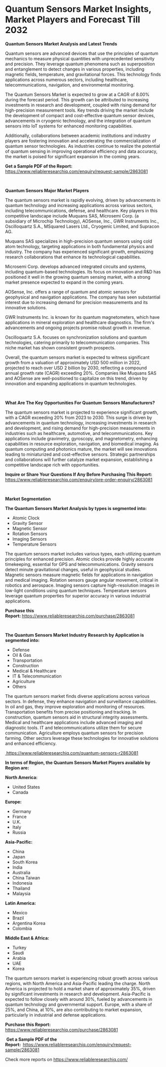 <p><h1>Quantum Sensors Market Insights, Market Players and Forecast Till 2032</h1></p><p><strong>Quantum Sensors Market Analysis and Latest Trends</strong></p>
<p><p>Quantum sensors are advanced devices that use the principles of quantum mechanics to measure physical quantities with unprecedented sensitivity and precision. They leverage quantum phenomena such as superposition and entanglement to detect changes in various properties, including magnetic fields, temperature, and gravitational forces. This technology finds applications across numerous sectors, including healthcare, telecommunications, navigation, and environmental monitoring.</p><p>The Quantum Sensors Market is expected to grow at a CAGR of 8.00% during the forecast period. This growth can be attributed to increasing investments in research and development, coupled with rising demand for high-precision measurement tools. Key trends driving the market include the development of compact and cost-effective quantum sensor devices, advancements in cryogenic technology, and the integration of quantum sensors into IoT systems for enhanced monitoring capabilities.</p><p>Additionally, collaborations between academic institutions and industry players are fostering innovation and accelerating the commercialization of quantum sensor technologies. As industries continue to realize the potential of quantum sensing in improving operational efficiency and data accuracy, the market is poised for significant expansion in the coming years.</p></p>
<p><strong>Get a Sample PDF of the Report:&nbsp;</strong> <a href="https://www.reliableresearchiq.com/enquiry/request-sample/2863081?utm_campaign=3347&utm_medium=2&utm_source=Github&utm_content=ia&utm_term=12032025&utm_id=quantum-sensors">https://www.reliableresearchiq.com/enquiry/request-sample/2863081</a></p>
<p>&nbsp;</p>
<p><strong>Quantum Sensors Major Market Players</strong></p>
<p><p>The quantum sensors market is rapidly evolving, driven by advancements in quantum technology and increasing applications across various sectors, including telecommunications, defense, and healthcare. Key players in this competitive landscape include Muquans SAS, Microsemi Corp. (a subsidiary of Microchip Technology), AOSense, Inc., GWR Instruments Inc., Oscilloquartz S.A., MSquared Lasers Ltd., Cryogenic Limited, and Supracon AG.</p><p>Muquans SAS specializes in high-precision quantum sensors using cold atom technology, targeting applications in both fundamental physics and industry. The company has experienced significant growth, emphasizing research collaborations that enhance its technological capabilities.</p><p>Microsemi Corp. develops advanced integrated circuits and systems, including quantum-based technologies. Its focus on innovation and R&D has positioned it well in the growing quantum sensing market, with a strong market presence expected to expand in the coming years.</p><p>AOSense, Inc. offers a range of quantum and atomic sensors for geophysical and navigation applications. The company has seen substantial interest due to increasing demand for precision measurements and its innovative solutions.</p><p>GWR Instruments Inc. is known for its quantum magnetometers, which have applications in mineral exploration and healthcare diagnostics. The firm's advancements and ongoing projects promise robust growth in revenue.</p><p>Oscilloquartz S.A. focuses on synchronization solutions and quantum technologies, catering primarily to telecommunication companies. This niche market has shown consistent growth prospects.</p><p>Overall, the quantum sensors market is expected to witness significant growth from a valuation of approximately USD 500 million in 2022, projected to reach over USD 2 billion by 2030, reflecting a compound annual growth rate (CAGR) exceeding 20%. Companies like Muquans SAS and AOSense are well-positioned to capitalize on this trend, driven by innovation and expanding applications in quantum technologies.</p></p>
<p>&nbsp;</p>
<p><strong>What Are The Key Opportunities For Quantum Sensors Manufacturers?</strong></p>
<p><p>The quantum sensors market is projected to experience significant growth, with a CAGR exceeding 20% from 2023 to 2030. This surge is driven by advancements in quantum technology, increasing investments in research and development, and rising demand for high-precision measurements in industries such as healthcare, automotive, and telecommunications. Key applications include gravimetry, gyroscopy, and magnetometry, enhancing capabilities in resource exploration, navigation, and biomedical imaging. As quantum computing and photonics mature, the market will see innovations leading to miniaturized and cost-effective sensors. Strategic partnerships and collaborations will further catalyze market expansion, establishing a competitive landscape rich with opportunities.</p></p>
<p><strong>Inquire or Share Your Questions If Any Before Purchasing This Report:</strong> <a href="https://www.reliableresearchiq.com/enquiry/pre-order-enquiry/2863081?utm_campaign=3347&utm_medium=2&utm_source=Github&utm_content=ia&utm_term=12032025&utm_id=quantum-sensors">https://www.reliableresearchiq.com/enquiry/pre-order-enquiry/2863081</a></p>
<p>&nbsp;</p>
<p><strong>Market Segmentation</strong></p>
<p><strong>The Quantum Sensors Market Analysis by types is segmented into:</strong></p>
<p><ul><li>Atomic Clock</li><li>Gravity Sensor</li><li>Magnetic Sensor</li><li>Rotation Sensors</li><li>Imaging Sensors</li><li>Temperature Sensors</li></ul></p>
<p><p>The quantum sensors market includes various types, each utilizing quantum principles for enhanced precision. Atomic clocks provide highly accurate timekeeping, essential for GPS and telecommunications. Gravity sensors detect minute gravitational changes, useful in geophysical studies. Magnetic sensors measure magnetic fields for applications in navigation and medical imaging. Rotation sensors gauge angular movement, critical in robotics and aerospace. Imaging sensors capture high-resolution images in low-light conditions using quantum techniques. Temperature sensors leverage quantum properties for superior accuracy in various industrial applications.</p></p>
<p><strong>Purchase this Report:&nbsp;</strong><a href="https://www.reliableresearchiq.com/purchase/2863081?utm_campaign=3347&utm_medium=2&utm_source=Github&utm_content=ia&utm_term=12032025&utm_id=quantum-sensors">https://www.reliableresearchiq.com/purchase/2863081</a></p>
<p>&nbsp;</p>
<p><strong>The Quantum Sensors Market Industry Research by Application is segmented into:</strong></p>
<p><ul><li>Defense</li><li>Oil & Gas</li><li>Transportation</li><li>Construction</li><li>Medical & Healthcare</li><li>IT & Telecommunication</li><li>Agriculture</li><li>Others</li></ul></p>
<p><p>The quantum sensors market finds diverse applications across various sectors. In defense, they enhance navigation and surveillance capabilities. In oil and gas, they improve exploration and monitoring of resources. Transportation benefits from precise positioning and tracking. In construction, quantum sensors aid in structural integrity assessments. Medical and healthcare applications include advanced imaging and diagnostic tools. IT and telecommunications utilize them for secure communication. Agriculture employs quantum sensors for precision farming. Other sectors leverage these technologies for innovative solutions and enhanced efficiency.</p></p>
<p><a href="https://www.reliableresearchiq.com/quantum-sensors-r2863081?utm_campaign=3347&utm_medium=2&utm_source=Github&utm_content=ia&utm_term=12032025&utm_id=quantum-sensors">&nbsp;https://www.reliableresearchiq.com/quantum-sensors-r2863081</a></p>
<p><strong>In terms of Region, the Quantum Sensors Market Players available by Region are:</strong></p>
<p>
    <p> <strong> North America: </strong>
        <ul>
            <li>United States</li>
            <li>Canada</li>
        </ul>
        </p> 
    <p> <strong> Europe: </strong>
        <ul>
            <li>Germany</li>
            <li>France</li>
            <li>U.K.</li>
            <li>Italy</li>
            <li>Russia</li>
        </ul>
        </p> 
    <p> <strong> Asia-Pacific: </strong>
        <ul>
            <li>China</li>
            <li>Japan</li>
            <li>South Korea</li>
            <li>India</li>
            <li>Australia</li>
            <li>China Taiwan</li>
            <li>Indonesia</li>
            <li>Thailand</li>
            <li>Malaysia</li>
        </ul>
        </p> 
    <p> <strong> Latin America: </strong>
        <ul>
            <li>Mexico</li>
            <li>Brazil</li>
            <li>Argentina Korea</li>
            <li>Colombia</li>
        </ul>
        </p> 
    <p> <strong> Middle East & Africa: </strong>
        <ul>
            <li>Turkey</li>
            <li>Saudi</li>
            <li>Arabia</li>
            <li>UAE</li>
            <li>Korea</li>
        </ul>
    </p>
    </p>
<p><p>The quantum sensors market is experiencing robust growth across various regions, with North America and Asia-Pacific leading the charge. North America is projected to hold a market share of approximately 35%, driven by significant investments in research and development. Asia-Pacific is expected to follow closely with around 30%, fueled by advancements in quantum technology and governmental support. Europe, with a share of 25%, and China, at 10%, are also contributing to market expansion, particularly in industrial and defense applications.</p></p>
<p><strong>Purchase this Report: </strong><a href="https://www.reliableresearchiq.com/purchase/2863081?utm_campaign=3347&utm_medium=2&utm_source=Github&utm_content=ia&utm_term=12032025&utm_id=quantum-sensors">https://www.reliableresearchiq.com/purchase/2863081</a></p>
<p>&nbsp;<strong>Get a Sample PDF of the Report:&nbsp;&nbsp;</strong><a href="https://www.reliableresearchiq.com/enquiry/request-sample/2863081?utm_campaign=3347&utm_medium=2&utm_source=Github&utm_content=ia&utm_term=12032025&utm_id=quantum-sensors">https://www.reliableresearchiq.com/enquiry/request-sample/2863081</a></p>
<p><strong></strong></p>
<p>Check more reports on <a href="https://www.reliableresearchiq.com/?utm_campaign=3347&utm_medium=2&utm_source=Github&utm_content=ia&utm_term=12032025&utm_id=quantum-sensors">https://www.reliableresearchiq.com/</a></p>
